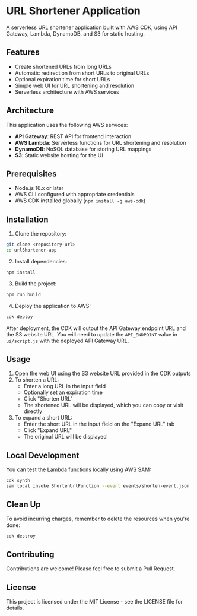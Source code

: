 # URL Shortener Application

A serverless URL shortener application built with AWS CDK, using API Gateway, Lambda, DynamoDB, and S3 for static hosting.

## Features

- Create shortened URLs from long URLs
- Automatic redirection from short URLs to original URLs
- Optional expiration time for short URLs
- Simple web UI for URL shortening and resolution
- Serverless architecture with AWS services

## Architecture

This application uses the following AWS services:

- **API Gateway**: REST API for frontend interaction
- **AWS Lambda**: Serverless functions for URL shortening and resolution
- **DynamoDB**: NoSQL database for storing URL mappings
- **S3**: Static website hosting for the UI

## Prerequisites

- Node.js 16.x or later
- AWS CLI configured with appropriate credentials
- AWS CDK installed globally (`npm install -g aws-cdk`)

## Installation

1. Clone the repository:

```bash
git clone <repository-url>
cd urlShortener-app
```

2. Install dependencies:

```bash
npm install
```

3. Build the project:

```bash
npm run build
```

4. Deploy the application to AWS:

```bash
cdk deploy
```

After deployment, the CDK will output the API Gateway endpoint URL and the S3 website URL. You will need to update the `API_ENDPOINT` value in `ui/script.js` with the deployed API Gateway URL.

## Usage

1. Open the web UI using the S3 website URL provided in the CDK outputs
2. To shorten a URL:
   - Enter a long URL in the input field
   - Optionally set an expiration time
   - Click "Shorten URL"
   - The shortened URL will be displayed, which you can copy or visit directly
3. To expand a short URL:
   - Enter the short URL in the input field on the "Expand URL" tab
   - Click "Expand URL"
   - The original URL will be displayed

## Local Development

You can test the Lambda functions locally using AWS SAM:

```bash
cdk synth
sam local invoke ShortenUrlFunction --event events/shorten-event.json
```

## Clean Up

To avoid incurring charges, remember to delete the resources when you're done:

```bash
cdk destroy
```

## Contributing

Contributions are welcome! Please feel free to submit a Pull Request.

## License

This project is licensed under the MIT License - see the LICENSE file for details.
